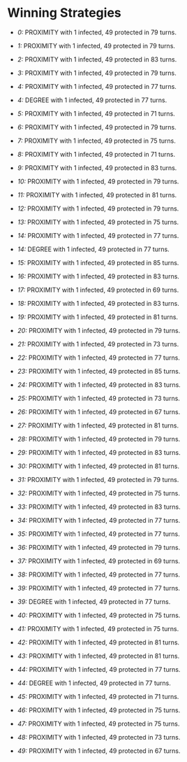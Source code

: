 # Winning Strategies

* _0:_ PROXIMITY with 1 infected, 49 protected in 79 turns.


* _1:_ PROXIMITY with 1 infected, 49 protected in 79 turns.


* _2:_ PROXIMITY with 1 infected, 49 protected in 83 turns.


* _3:_ PROXIMITY with 1 infected, 49 protected in 79 turns.


* _4:_ PROXIMITY with 1 infected, 49 protected in 77 turns.


* _4:_ DEGREE with 1 infected, 49 protected in 77 turns.


* _5:_ PROXIMITY with 1 infected, 49 protected in 71 turns.


* _6:_ PROXIMITY with 1 infected, 49 protected in 79 turns.


* _7:_ PROXIMITY with 1 infected, 49 protected in 75 turns.


* _8:_ PROXIMITY with 1 infected, 49 protected in 71 turns.


* _9:_ PROXIMITY with 1 infected, 49 protected in 83 turns.


* _10:_ PROXIMITY with 1 infected, 49 protected in 79 turns.


* _11:_ PROXIMITY with 1 infected, 49 protected in 81 turns.


* _12:_ PROXIMITY with 1 infected, 49 protected in 79 turns.


* _13:_ PROXIMITY with 1 infected, 49 protected in 75 turns.


* _14:_ PROXIMITY with 1 infected, 49 protected in 77 turns.


* _14:_ DEGREE with 1 infected, 49 protected in 77 turns.


* _15:_ PROXIMITY with 1 infected, 49 protected in 85 turns.


* _16:_ PROXIMITY with 1 infected, 49 protected in 83 turns.


* _17:_ PROXIMITY with 1 infected, 49 protected in 69 turns.


* _18:_ PROXIMITY with 1 infected, 49 protected in 83 turns.


* _19:_ PROXIMITY with 1 infected, 49 protected in 81 turns.


* _20:_ PROXIMITY with 1 infected, 49 protected in 79 turns.


* _21:_ PROXIMITY with 1 infected, 49 protected in 73 turns.


* _22:_ PROXIMITY with 1 infected, 49 protected in 77 turns.


* _23:_ PROXIMITY with 1 infected, 49 protected in 85 turns.


* _24:_ PROXIMITY with 1 infected, 49 protected in 83 turns.


* _25:_ PROXIMITY with 1 infected, 49 protected in 73 turns.


* _26:_ PROXIMITY with 1 infected, 49 protected in 67 turns.


* _27:_ PROXIMITY with 1 infected, 49 protected in 81 turns.


* _28:_ PROXIMITY with 1 infected, 49 protected in 79 turns.


* _29:_ PROXIMITY with 1 infected, 49 protected in 83 turns.


* _30:_ PROXIMITY with 1 infected, 49 protected in 81 turns.


* _31:_ PROXIMITY with 1 infected, 49 protected in 79 turns.


* _32:_ PROXIMITY with 1 infected, 49 protected in 75 turns.


* _33:_ PROXIMITY with 1 infected, 49 protected in 83 turns.


* _34:_ PROXIMITY with 1 infected, 49 protected in 77 turns.


* _35:_ PROXIMITY with 1 infected, 49 protected in 77 turns.


* _36:_ PROXIMITY with 1 infected, 49 protected in 79 turns.


* _37:_ PROXIMITY with 1 infected, 49 protected in 69 turns.


* _38:_ PROXIMITY with 1 infected, 49 protected in 77 turns.


* _39:_ PROXIMITY with 1 infected, 49 protected in 77 turns.


* _39:_ DEGREE with 1 infected, 49 protected in 77 turns.


* _40:_ PROXIMITY with 1 infected, 49 protected in 75 turns.


* _41:_ PROXIMITY with 1 infected, 49 protected in 75 turns.


* _42:_ PROXIMITY with 1 infected, 49 protected in 81 turns.


* _43:_ PROXIMITY with 1 infected, 49 protected in 81 turns.


* _44:_ PROXIMITY with 1 infected, 49 protected in 77 turns.


* _44:_ DEGREE with 1 infected, 49 protected in 77 turns.


* _45:_ PROXIMITY with 1 infected, 49 protected in 71 turns.


* _46:_ PROXIMITY with 1 infected, 49 protected in 75 turns.


* _47:_ PROXIMITY with 1 infected, 49 protected in 75 turns.


* _48:_ PROXIMITY with 1 infected, 49 protected in 73 turns.


* _49:_ PROXIMITY with 1 infected, 49 protected in 67 turns.


